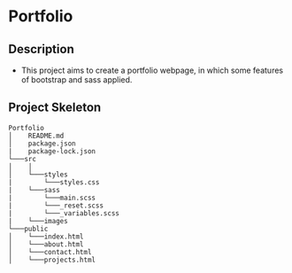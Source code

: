 # Portfolio

## Description

- This project aims to create a portfolio webpage, in which some features of bootstrap and sass applied.

## Project Skeleton

```
Portfolio
│    README.md
│    package.json
|    package-lock.json
└───src
│    │
│    └───styles
|        └───styles.css
|    └───sass
|        └───main.scss
|        └───_reset.scss
|        └───_variables.scss
|    └───images
└───public
│    └───index.html
│    └───about.html
│    └───contact.html
│    └───projects.html
     
```
